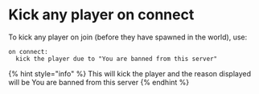 # Kick any player on connect

To kick any player on join (before they have spawned in the world), use:

```
on connect:
  kick the player due to "You are banned from this server"
```

{% hint style="info" %}
This will kick the player and the reason displayed will be You are banned from this server
{% endhint %}
